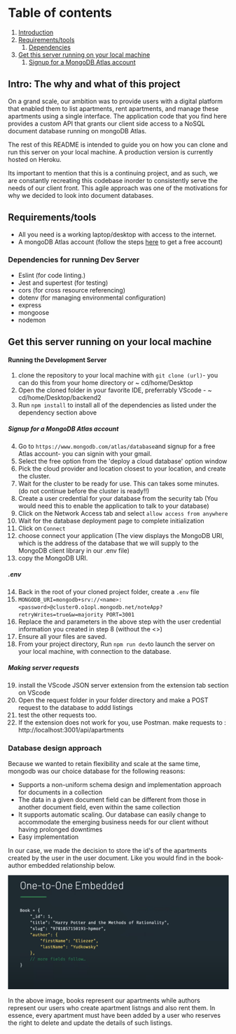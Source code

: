# Table of contents

1. [Introduction](#introduction)
2. [Requirements/tools](#requirement)
   1. [Dependencies](#dependencies)
3. [Get this server running on your local machine](#start)
   1. [Signup for a MongoDB Atlas account](#register)

## Intro: The why and what of this project<a name="introduction"></a>

On a grand scale, our ambition was to provide users with a digital platform that enabled them to list apartments, rent apartments, and manage these apartments using a single interface.
The application code that you find here provides a custom API that grants our client side access to a NoSQL document database running on mongoDB Atlas.

The rest of this README is intended to guide you on how you can clone and run this server on your local machine.
A production version is currently hosted on Heroku.

Its important to mention that this is a continuing project, and as such, we are constantly recreating this codebase inorder to consistently serve the needs of our client front. This agile approach was one of the motivations for why we decided to look into document databases.

## Requirements/tools <a name="requirement"></a>

- All you need is a working laptop/desktop with access to the internet.
- A mongoDB Atlas account (follow the steps [here](#register) to get a free account)

### Dependencies for running Dev Server <a name="dependencies"></a>

- Eslint (for code linting.)
- Jest and supertest (for testing)
- cors (for cross resource referencing)
- dotenv (for managing environmental configuration)
- express
- mongoose
- nodemon

## Get this server running on your local machine <a name="start"></a>

#### Running the Development Server

1. clone the repository to your local machine with `git clone (url)`- you can do this from your home directory or ~ cd/home/Desktop
2. Open the cloned folder in your favorite IDE, preferrably VScode - ~ cd/home/Desktop/backend2
3. Run `npm install` to install all of the dependencies as listed under the dependency section above

##### Signup for a MongoDB Atlas account

4. Go to `https://www.mongodb.com/atlas/database`and signup for a free Atlas account- you can signin with your gmail.
5. Select the free option from the 'deploy a cloud database' option window
6. Pick the cloud provider and location closest to your location, and create the cluster.
7. Wait for the cluster to be ready for use. This can takes some minutes.(do not continue before the cluster is ready!!)
8. Create a user credential for your database from the security tab (You would need this to enable the application to talk to your database)
9. Click on the Network Access tab and select `allow access from anywhere`
10. Wait for the database deployment page to complete initialization
11. Click on `Connect`
12. choose connect your application (The view displays the MongoDB URI, which is the address of the database that we will supply to the MongoDB client library in our .env file)
13. copy the MongoDB URI.

##### .env

14. Back in the root of your cloned project folder, create a `.env` file
15. `MONGODB_URI=mongodb+srv://<name>:<password>@cluster0.o1opl.mongodb.net/noteApp?retryWrites=true&w=majority PORT=3001`
16. Replace the <name> and <password> parameters in the above step with the user credential information you created in step 8 (without the <>)
17. Ensure all your files are saved.
18. From your project directory, Run `npm run dev`to launch the server on your local machine, with connection to the database.

##### Making server requests

19. install the VScode JSON server extension from the extension tab section on VScode
20. Open the request folder in your folder directory and make a POST request to the database to addd listings
21. test the other requests too.
22. If the extension does not work for you, use Postman. make requests to : http://localhost:3001/api/apartments

### Database design approach

Because we wanted to retain flexibility and scale at the same time, mongodb was our choice database for the following reasons:

- Supports a non-uniform schema design and implementation approach for documents in a collection
- The data in a given document field can be different from those in another document field, even within the same collection
- It supports automatic scaling. Our database can easily change to accommodate the emerging business needs for our client without having prolonged downtimes
- Easy implementation

In our case, we made the decision to store the id's of the apartments created by the user in the user document. Like you would find in the book-author embedded relationship below.

![My Image](images/one.png)

In the above image, books represent our apartments while authors represent our users who create apartment listngs and also rent them. In essence, every apartment must have been added by a user who reserves the right to delete and update the details of such listings.
